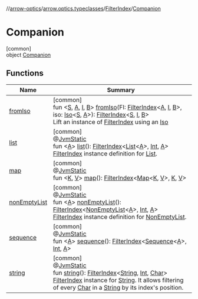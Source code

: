 //[arrow-optics](../../../../index.md)/[arrow.optics.typeclasses](../../index.md)/[FilterIndex](../index.md)/[Companion](index.md)

# Companion

[common]\
object [Companion](index.md)

## Functions

| Name | Summary |
|---|---|
| [fromIso](from-iso.md) | [common]<br>fun &lt;[S](from-iso.md), [A](from-iso.md), [I](from-iso.md), [B](from-iso.md)&gt; [fromIso](from-iso.md)(FI: [FilterIndex](../index.md)&lt;[A](from-iso.md), [I](from-iso.md), [B](from-iso.md)&gt;, iso: [Iso](../../../arrow.optics/index.md#1786632304%2FClasslikes%2F-617900156)&lt;[S](from-iso.md), [A](from-iso.md)&gt;): [FilterIndex](../index.md)&lt;[S](from-iso.md), [I](from-iso.md), [B](from-iso.md)&gt;<br>Lift an instance of [FilterIndex](../index.md) using an [Iso](../../../arrow.optics/index.md#1786632304%2FClasslikes%2F-617900156) |
| [list](list.md) | [common]<br>@[JvmStatic](https://kotlinlang.org/api/latest/jvm/stdlib/kotlin.jvm/-jvm-static/index.html)<br>fun &lt;[A](list.md)&gt; [list](list.md)(): [FilterIndex](../index.md)&lt;[List](https://kotlinlang.org/api/latest/jvm/stdlib/kotlin.collections/-list/index.html)&lt;[A](list.md)&gt;, [Int](https://kotlinlang.org/api/latest/jvm/stdlib/kotlin/-int/index.html), [A](list.md)&gt;<br>[FilterIndex](../index.md) instance definition for [List](https://kotlinlang.org/api/latest/jvm/stdlib/kotlin.collections/-list/index.html). |
| [map](map.md) | [common]<br>@[JvmStatic](https://kotlinlang.org/api/latest/jvm/stdlib/kotlin.jvm/-jvm-static/index.html)<br>fun &lt;[K](map.md), [V](map.md)&gt; [map](map.md)(): [FilterIndex](../index.md)&lt;[Map](https://kotlinlang.org/api/latest/jvm/stdlib/kotlin.collections/-map/index.html)&lt;[K](map.md), [V](map.md)&gt;, [K](map.md), [V](map.md)&gt; |
| [nonEmptyList](non-empty-list.md) | [common]<br>@[JvmStatic](https://kotlinlang.org/api/latest/jvm/stdlib/kotlin.jvm/-jvm-static/index.html)<br>fun &lt;[A](non-empty-list.md)&gt; [nonEmptyList](non-empty-list.md)(): [FilterIndex](../index.md)&lt;[NonEmptyList](../../../../../arrow-core/arrow-core/arrow.core/-non-empty-list/index.md)&lt;[A](non-empty-list.md)&gt;, [Int](https://kotlinlang.org/api/latest/jvm/stdlib/kotlin/-int/index.html), [A](non-empty-list.md)&gt;<br>[FilterIndex](../index.md) instance definition for [NonEmptyList](../../../../../arrow-core/arrow-core/arrow.core/-non-empty-list/index.md). |
| [sequence](sequence.md) | [common]<br>@[JvmStatic](https://kotlinlang.org/api/latest/jvm/stdlib/kotlin.jvm/-jvm-static/index.html)<br>fun &lt;[A](sequence.md)&gt; [sequence](sequence.md)(): [FilterIndex](../index.md)&lt;[Sequence](https://kotlinlang.org/api/latest/jvm/stdlib/kotlin.sequences/-sequence/index.html)&lt;[A](sequence.md)&gt;, [Int](https://kotlinlang.org/api/latest/jvm/stdlib/kotlin/-int/index.html), [A](sequence.md)&gt; |
| [string](string.md) | [common]<br>@[JvmStatic](https://kotlinlang.org/api/latest/jvm/stdlib/kotlin.jvm/-jvm-static/index.html)<br>fun [string](string.md)(): [FilterIndex](../index.md)&lt;[String](https://kotlinlang.org/api/latest/jvm/stdlib/kotlin/-string/index.html), [Int](https://kotlinlang.org/api/latest/jvm/stdlib/kotlin/-int/index.html), [Char](https://kotlinlang.org/api/latest/jvm/stdlib/kotlin/-char/index.html)&gt;<br>[FilterIndex](../index.md) instance for [String](https://kotlinlang.org/api/latest/jvm/stdlib/kotlin/-string/index.html). It allows filtering of every [Char](https://kotlinlang.org/api/latest/jvm/stdlib/kotlin/-char/index.html) in a [String](https://kotlinlang.org/api/latest/jvm/stdlib/kotlin/-string/index.html) by its index's position. |
